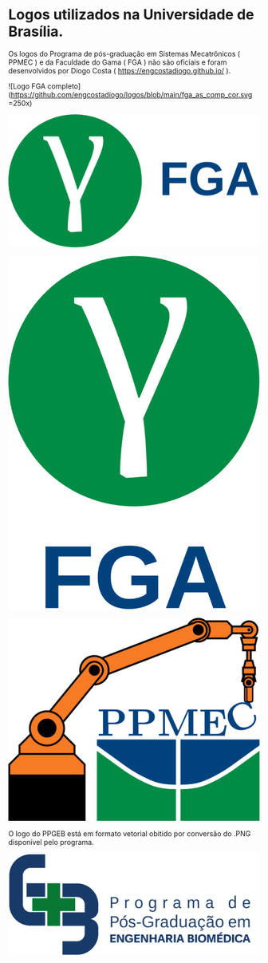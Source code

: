 # Logos utilizados na Universidade de Brasília.

Os logos do Programa de pós-graduação em Sistemas Mecatrônicos ( PPMEC ) e da Faculdade do Gama ( FGA ) não são oficiais e foram desenvolvidos por Diogo Costa ( https://engcostadiogo.github.io/ ).

![Logo FGA completo](https://github.com/engcostadiogo/logos/blob/main/fga_as_comp_cor.svg =250x)

![Logo FGA Básico Horizontal](https://github.com/engcostadiogo/logos/blob/main/fga_as_bas_cor.svg)

![Logo FGA Básico Vertical](https://github.com/engcostadiogo/logos/blob/main/fga_as_vert_cor.svg)

![Logo PPMEC](https://github.com/engcostadiogo/logos/blob/main/ppmec.svg)

O logo do PPGEB está em formato vetorial obitido por conversão do .PNG disponível pelo programa.

![Logo PPGEB](https://github.com/engcostadiogo/logos/blob/main/ppgeb.png)
